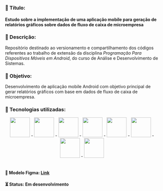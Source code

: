 <h3>📌 Título:</h3>
<h4>Estudo sobre a implementação de uma aplicação mobile para geração de relatórios gráficos sobre dados de fluxo de caixa de microempresa</h4>

<h3>📝 Descrição:</h3>
<p>Repositório destinado ao versionamento e compartilhamento dos códigos referentes ao trabalho de extensão da disciplina <i>Programação Para Dispositivos Móveis em Android</i>, do curso de Análise e Desenvolvimento de Sistemas.</p>

<h3>🎯 Objetivo:</h3>
<p>Desenvolvimento de aplicação mobile Android com objetivo principal de gerar relatórios gráficos com base em dados de fluxo de caixa de microempresa.</P>

<h3>🔧 Tecnologias utilizadas:</h3>
<p align="center">
<img src="https://cdn.jsdelivr.net/gh/devicons/devicon@latest/icons/figma/figma-original.svg" height="65px"/> - 
<img src="https://cdn.jsdelivr.net/gh/devicons/devicon@latest/icons/vscode/vscode-original.svg" height="65px"/> - 
<img src="https://cdn.jsdelivr.net/gh/devicons/devicon@latest/icons/typescript/typescript-original.svg" height="65px"/> - 
<img src="https://cdn.jsdelivr.net/gh/devicons/devicon@latest/icons/react/react-original.svg" height="65px"/> - 
<img src="https://blog.latitude.so/content/images/size/w1000/2024/05/7-best-chart-libraries-2024-8.png" height="65px"/> - 
<img src="https://static-00.iconduck.com/assets.00/expo-icon-512x462-3a87htea.png" height="65px"/> - 
<img src="https://cdn.jsdelivr.net/gh/devicons/devicon@latest/icons/kotlin/kotlin-original.svg" height="65px"/> - 
<img src="https://cdn.jsdelivr.net/gh/devicons/devicon@latest/icons/android/android-original.svg" height="65px"/>

<br/>
<br/>
<h4>🔗 Modelo Figma: <a href="https://www.figma.com/design/lIBJsTICrHEdXw16HBrctP/mobile-charts-app?node-id=0-1&t=
 JwjuXaKanHHo66aW-1">Link</a></h4>

<h4>⏳ Status: Em desenvolvimento</h4>